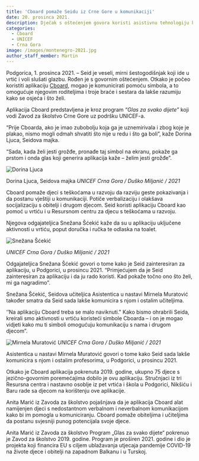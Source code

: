 ```yaml
---
title: 'Cboard pomaže Seidu iz Crne Gore u komunikaciji'
date: 20. prosinca 2021.
description: Dječak s oštećenjem govora koristi asistivnu tehnologiju koja podržava njegov razvoj
categories:
  - Cboard
  - UNICEF
  - Crna Gora
image: /images/montenegro-2021.jpg
author_staff_member: Martin
---
```

Podgorica, 1. prosinca 2021. – Seid je veseli, mirni šestogodišnjak koji ide u vrtić i voli slušati glazbu. Rođen je s govornim oštećenjem. Otkako je počeo koristiti aplikaciju [Cboard](https://www.cboard.io/), mogao je komunicirati pomoću simbola, a to omogućuje njegovim roditeljima i troje braće i sestara da lakše razumiju kako se osjeća i što želi.

Aplikacija Cboard predstavljena je kroz program *“Glas za svako dijete”* koji vodi Zavod za školstvo Crne Gore uz podršku UNICEF-a.

 “Prije Cboarda, ako je imao zubobolju koja ga je uznemirivala i zbog koje je plakao, nismo mogli odmah shvatiti što nije u redu i što ga boli”, kaže Dorina Ljuca, Seidova majka.

“Sada, kada želi jesti grožđe, pronađe taj simbol na ekranu, pokaže ga prstom i onda glas koji generira aplikacija kaže – želim jesti grožđe”.


![Dorina Ljuca](/images/montenegro-2021-2.jpg)

Dorina Ljuca, Seidova majka *UNICEF Crna Gora / Duško Miljanić / 2021*

Cboard pomaže djeci s teškoćama u razvoju da razviju geste pokazivanja i da postanu vještiji u komunikaciji. Potiče verbalizaciju i olakšava socijalizaciju s obitelji i drugom djecom. Seid koristi aplikaciju Cboard kao pomoć u vrtiću i u Resursnom centru za djecu s teškoćama u razvoju.

Njegova odgajateljica Snežana Šćekić kaže da su u aplikaciju uključene aktivnosti u vrtiću, poput doručka i ručka te odlaska na toalet.

![Snežana Šćekić](/images/montenegro-2021-3.jpg)

*UNICEF Crna Gora / Duško Miljanić / 2021*

Odgajateljica Snežana Šćekić govori o tome kako je Seid zainteresiran za aplikaciju, u Podgorici, u prosincu 2021. “Primjećujem da je Seid zainteresiran za aplikaciju i da ju rado koristi. Kad pokaže točno ono što želi, mi ga nagradimo”.

Snežana Šćekić, Seidova učiteljica Asistentica u nastavi Mirnela Muratović također smatra da Seid sada lakše komunicira s njom i ostalim učiteljima.

‘’Na aplikaciju Cboard treba se malo naviknuti." Kako bismo ohrabrili Seida, kreirali smo aktivnosti u vrtiću koristeći simbole Cboarda – i on je mogao vidjeti kako mu ti simboli omogućuju komunikaciju s nama i drugom djecom”.

![Mirnela Muratović](/images/montenegro-2021-4.jpg) *UNICEF Crna Gora / Duško Miljanić / 2021*

Asistentica u nastavi Mirnela Muratović govori o tome kako Seid sada lakše komunicira s njom i ostalim profesorima, u Podgorici, u prosincu 2021.

Otkako je Cboard aplikacija pokrenuta 2019. godine, ukupno 75 djece s jezično-govornim poremećajima dobilo je ovu aplikaciju. Stručnjaci iz tri Resursna centra i nastavno osoblje iz pet vrtića i škola u Podgorici, Nikšiću i Baru rade sa djecom na korištenju ove aplikacije.

Anita Marić iz Zavoda za školstvo pojašnjava da je aplikacija Cboard alat namijenjen djeci s nedostantnom verbalnom i neverbalnom komunikacijom kako bi im pomogla u komuniciranju.  Cboard pomaže obiteljima i učiteljima da postanu svjesniji punog potencijala svoje djece.

Anita Marić iz Zavoda za školstvo Program „Glas za svako dijete“ pokrenuo je Zavod za školstvo 2019. godine. Program je proširen 2021. godine i dio je projekta koji financira EU s ciljem ublažavanja utjecaja pandemije COVID-19 na živote djece i obitelji na zapadnom Balkanu i u Turskoj.
